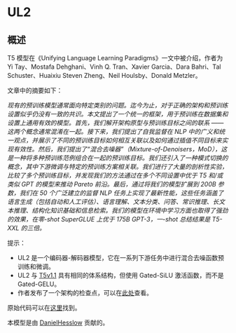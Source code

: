 <!--
版权所有 © 2022 并保留所有权利的 The HuggingFace 团队。

根据 Apache License, Version 2.0（“许可证”）许可；除非符合 许可证，否则不得使用此文件。你可以在此获得许可证的副本：

http://www.apache.org/licenses/LICENSE-2.0

除非适用法律要求或经书面同意，按原样分发的软件按“现状”提供，不附带任何明示或暗示的担保或条件。有关详细信息，请参阅许可证。

⚠️ 请注意，此文件是 Markdown 格式，但包含特定的语法以用于我们的文档生成器（类似于 MDX），可能无法在你的 Markdown 查看器中正确呈现。

-->

# UL2

## 概述

T5 模型在《Unifying Language Learning Paradigms》一文中被介绍，作者为 Yi Tay、Mostafa Dehghani、Vinh Q. Tran、Xavier Garcia、Dara Bahri、Tal Schuster、Huaixiu Steven Zheng、Neil Houlsby、Donald Metzler。

文章中的摘要如下：

*现有的预训练模型通常面向特定类别的问题。迄今为止，对于正确的架构和预训练设置似乎仍没有一致的共识。本文提出了一个统一的框架，用于预训练在数据集和设置上通用有效的模型。首先，我们解开架构原型与预训练目标之间的联系 —— 这两个概念通常混淆在一起。接下来，我们提出了自我监督在 NLP 中的广义和统一观点，并展示了不同的预训练目标如何相互关联以及如何通过插值不同目标来实现有效性。然后，我们提出了“混合去噪器”（Mixture-of-Denoisers，MoD），这是一种将多种预训练范例组合在一起的预训练目标。我们还引入了一种模式切换的概念，其中下游微调与特定的预训练方案相关联。我们进行了大量的剖析性实验，比较了多个预训练目标，并发现我们的方法通过在多个不同设置中优于 T5 和/或类似 GPT 的模型来推动 Pareto 前沿。最后，通过将我们的模型扩展到 200B 参数，我们在 50 个广泛建立的监督 NLP 任务上实现了最新性能，这些任务涵盖了语言生成（包括自动和人工评估）、语言理解、文本分类、问答、常识推理、长文本推理、结构化知识基础和信息检索。我们的模型在环境中学习方面也取得了强劲的效果，在零-shot SuperGLUE 上优于 175B GPT-3，一-shot 总结结果是 T5-XXL 的三倍。*

提示：

- UL2 是一个编码器-解码器模型，它在一系列下游任务中进行混合去噪函数预训练和微调。
- UL2 与 [T5v1.1](t5v1.1) 具有相同的体系结构，但使用 Gated-SiLU 激活函数，而不是 Gated-GELU。
- 作者发布了一个架构的检查点，可以在[此处](https://huggingface.co/google/ul2)查看。

原始代码可以在[这里](https://github.com/google-research/google-research/tree/master/ul2)找到。

本模型是由 [DanielHesslow](https://huggingface.co/Seledorn) 贡献的。
